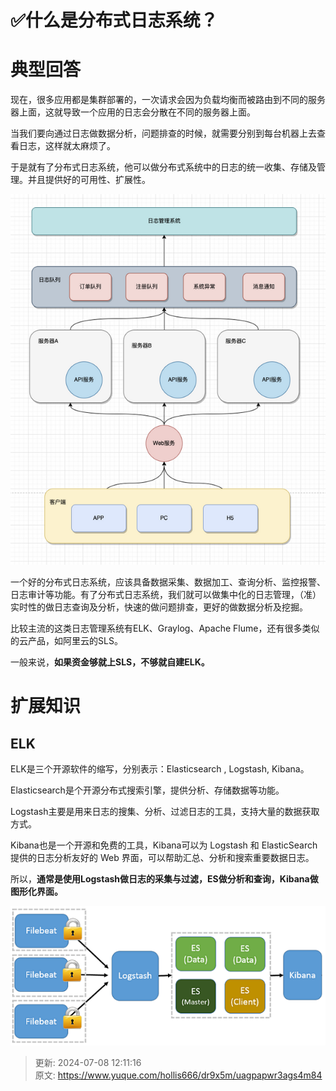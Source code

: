 # ✅什么是分布式日志系统？

# 典型回答


现在，很多应用都是集群部署的，一次请求会因为负载均衡而被路由到不同的服务器上面，这就导致一个应用的日志会分散在不同的服务器上面。



当我们要向通过日志做数据分析，问题排查的时候，就需要分别到每台机器上去查看日志，这样就太麻烦了。



于是就有了分布式日志系统，他可以做分布式系统中的日志的统一收集、存储及管理。并且提供好的可用性、扩展性。



![1684391093725-a47d6f80-3afa-42b0-a6ae-afa2047d6ede.png](./img/b9aS7d-GQewa8fR0/1684391093725-a47d6f80-3afa-42b0-a6ae-afa2047d6ede-851906.png)



一个好的分布式日志系统，应该具备数据采集、数据加工、查询分析、监控报警、日志审计等功能。有了分布式日志系统，我们就可以做集中化的日志管理，（准）实时性的做日志查询及分析，快速的做问题排查，更好的做数据分析及挖掘。



比较主流的这类日志管理系统有ELK、Graylog、Apache Flume，还有很多类似的云产品，如阿里云的SLS。



一般来说，**如果资金够就上SLS，不够就自建ELK。**



# 扩展知识


## ELK


ELK是三个开源软件的缩写，分别表示：Elasticsearch , Logstash, Kibana。



Elasticsearch是个开源分布式搜索引擎，提供分析、存储数据等功能。



Logstash主要是用来日志的搜集、分析、过滤日志的工具，支持大量的数据获取方式。



Kibana也是一个开源和免费的工具，Kibana可以为 Logstash 和 ElasticSearch 提供的日志分析友好的 Web 界面，可以帮助汇总、分析和搜索重要数据日志。



所以，**通常是使用Logstash做日志的采集与过滤，ES做分析和查询，Kibana做图形化界面。**





![1684391559009-bb077c38-d112-41ce-97cb-e11f0b361f1f.png](./img/b9aS7d-GQewa8fR0/1684391559009-bb077c38-d112-41ce-97cb-e11f0b361f1f-746288.png)











> 更新: 2024-07-08 12:11:16  
> 原文: <https://www.yuque.com/hollis666/dr9x5m/uagpapwr3ags4m84>